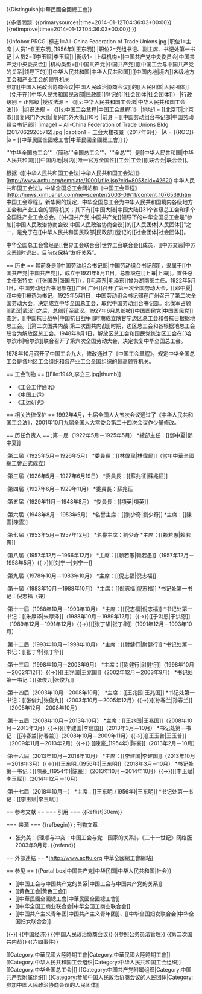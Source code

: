 {{Distinguish|中華民國全國總工會}}

{{多個問題|
{{primarysources|time=2014-01-12T04:36:03+00:00}}
{{refimprove|time=2014-01-12T04:36:03+00:00}}
}}

{{Infobox PRCG
|标志1=All-China Federation of Trade Unions.jpg
|职位1=主席
|人员1=[[王东明_(1956年)|王东明]]
|职位2=党组书记、副主席、书记处第一书记
|人员2=[[李玉赋|李玉赋]]
|衔级1=
|上级机构=[[中国共产党中央委员会|中国共产党中央委员会]]
|机构类型=[[中国共产党|中国共产党]][[中国工会与中国共产党的关系|领导下的]][[中华人民共和国|中华人民共和国]][[中国内地|境内]]各级地方工会和产业工会的领导机关<br />参加[[中国人民政治协商会议|中国人民政治协商会议]]的[[人民团体|人民团体]]（免于在[[中华人民共和国民政部|民政部]]登记的[[社会团体|社会团体]]）
|行政级别 = 正部级
|授权法源 = 《[[s:中华人民共和国工会法|中华人民共和国工会法]]》
|组织法规 = 《[[s:中国工会章程|中国工会章程]]》
|地址1 = [[北京市|北京市]][[复兴门外大街|复兴门外大街]]10号
|前身 = [[中国劳动组合书记部|中国劳动组合书记部]]
|image1 = All-China Federation of Trade Unions Bldg (20170629205712).jpg
|caption1 = 工会大楼夜景（2017年6月）
|A = {{ROC}}
|a = [[中華民國全國總工會|中華民國全國總工會]] 
}}

'''中华全国总工会'''（简称'''全国总工会'''、'''全总'''）是[[中华人民共和国|中华人民共和国]][[中国内地|境内]]唯一官方全国性[[工会|工会]][[联合会|联合会]]。

根据《[[中华人民共和国工会法|中华人民共和国工会法]]》<ref> [http://www.acftu.org/template/10001/file.jsp?cid=805&aid=42620 中华人民共和国工会法]，中华全国总工会网站</ref>和《中国工会章程》<ref> [http://news.xinhuanet.com/newscenter/2003-09/11/content_1076539.htm 中国工会章程]，新华网</ref>的规定，中华全国总工会为中华人民共和国境内各级地方工会和产业工会的领导机关；其下有[[中国大陆|中国大陆]]31个省级总工会和多个全国性产业工会总会。[[中国共产党|中国共产党]]领导下的中华全国总工会是“参加[[中国人民政治协商会议|中国人民政治协商会议]]的[[人民团体|人民团体]]”之一，是免于在[[中华人民共和国民政部|民政部]]登记的[[社会团体|社会团体]]。

中华全国总工会曾经是[[世界工会联合会|世界工会联合会]]成员，[[中苏交恶|中苏交恶]]时退出，目前仅保持“友好关系”。

== 历史 ==
其前身是[[中国劳动组合书记部|中国劳动组合书记部]]，隶属于[[中国共产党|中国共产党]]，成立于1921年8月11日，总部設在[[上海|上海]]。首任总主任张特立（[[张国焘|张国焘]]），[[毛泽东|毛泽东]]曾为湖南部主任。1922年5月1日，中国劳动组合书记部在[[广州|广州]]召开了第一次全国劳动大会，[[邓中夏|邓中夏]]被选为书记。1925年5月1日，中国劳动组合书记部在广州召开了第二次全国劳动大会，决定成立中华全国总工会，取代中国劳动组合书记部。北伐军占领[[武汉|武汉]]之后，总部迁至武汉。1927年6月总部被[[中国国民党|中国国民党]]查封。[[中国抗日战争|中国抗日战争]]时期成立陕甘宁边区总工会和各抗日根据地总工会。[[第二次国共内战|第二次国共内战]]时期，边区总工会和各根据地总工会联合为解放区总工会。1948年8月1日，解放区总工会和国民党统治区工会在[[哈尔滨市|哈尔滨]]联合召开了第六次全国劳动大会，决定恢复中华全国总工会。

1978年10月召开了中国工会九大，修改通过了《中国工会章程》，规定中华全国总工会是各地区工会组织和各产业工会全国组织的最高领导机关。

== 工会刊物 ==
[[File:1949_李立三.jpg|thumb]]
* 《工会工作通讯》
* 《中国工运》
* 《工运研究》

== 相关法律保护 ==
1992年4月，七届全国人大五次会议通过了《中华人民共和国工会法》，2001年10月九届全国人大常委会第二十四次会议作少量修改。

== 历任负责人 ==
;第一屆（1922年5月－1925年5月）
*總部主任：[[鄧中夏|鄧中夏]]

;第二屆（1925年5月－1926年5月）
*委員長：[[林偉民|林偉民]]（當年中華全國總工會正式成立）

;第三屆（1926年5月－1927年6月19日）
*委員長：[[蘇兆征|蘇兆征]]

;第四屆（1927年6月－1929年11月）
*委員長：蘇兆征

;第五届（1929年11月－1948年8月）
*委員長：[[項英|項英]]

;第六屆（1948年8月－1953年5月）
*名譽主席：[[劉少奇|劉少奇]]
*主席：[[陳雲|陳雲]]

;第七屆（1953年5月－1957年12月）
*名譽主席：劉少奇
*主席：[[赖若愚|赖若愚]]

;第八屆（1957年12月－1966年12月）
*主席：[[赖若愚|赖若愚]]（1957年12月－1958年5月）{{→}}[[刘宁一|刘宁一]]

;第九屆（1978年10月－1983年10月）
*主席：[[倪志福|倪志福]]

;第十屆（1983年10月－1988年10月）
*主席：[[倪志福|倪志福]]
*书记处第一书记：倪志福（兼）

;第十一屆（1988年10月－1993年10月）
*主席：[[倪志福|倪志福]]
*书记处第一书记：[[朱厚泽|朱厚泽]]（1988年10月－1989年12月）{{→}}[[于洪恩|于洪恩]]（1989年12月－1991年12月）{{→}}[[张丁华|张丁华]]（1991年12月－1993年10月）

;第十二屆（1993年10月－1998年10月）
*主席：[[尉健行|尉健行]]
*书记处第一书记：[[张丁华|张丁华]]

;第十三屆（1998年10月－2003年9月）
*主席：[[尉健行|尉健行]]（1998年10月－2002年12月）{{→}}[[王兆国|王兆国]]（2002年12月－2003年9月）
*书记处第一书记：[[张俊九|张俊九]]

;第十四屆（2003年10月－2008年10月）
*主席：[[王兆国|王兆国]]
*书记处第一书记：[[张俊九|张俊九]]（2003年10月－2005年12月）{{→}}[[孙春兰|孙春兰]]（2005年12月－2008年10月）

;第十五屆（2008年10月－2013年10月）
*主席：[[王兆国|王兆国]]（2008年10月－2013年3月）{{→}}[[李建国|李建国]]（2013年3月－10月）
*书记处第一书记：[[孙春兰|孙春兰]]（2008年10月－2009年11月）{{→}}[[王玉普|王玉普]]（2009年11月－2013年2月）{{→}} [[陳豪_(1954年)|陈豪]]（2013年2月－10月）

;第十六屆（2013年10月－2018年10月）
*主席：[[李建国|李建国]]（2013年10月－2018年3月）{{→}}[[王东明_(1956年)|王东明]]（2018年3月－10月）
*书记处第一书记：[[陳豪_(1954年)|陈豪]]（2013年10月－2014年10月）{{→}}[[李玉赋|李玉赋]]（2014年12月－10月）

;第十七屆（2018年10月－）
*主席：[[王东明_(1956年)|王东明]]
*书记处第一书记：[[李玉赋|李玉赋]]

== 参考文献 ==
=== 引用 ===
{{Reflist|30em}}

=== 来源 ===
{{refbegin}}
; 刊物文章
* 张允美：《理顺与冲突：中国工会与党－国家的关系》，《二十一世纪》网络版2003年9月号.
{{refend}}

== 外部連結 ==
*[http://www.acftu.org 中華全國總工會網站]

== 参见 ==
{{Portal box|中国共产党|中华民国|中华人民共和国|社会}}
* [[中国工会与中国共产党的关系|中国工会与中国共产党的关系]]
* [[黄色工会|黄色工会]]
* [[中華民國全國總工會|中華民國全國總工會]]
* [[中华全国工商业联合会|中华全国工商业联合会]]
* [[中国共产主义青年团|中国共产主义青年团]]、[[中华全国妇女联合会|中华全国妇女联合会]]

{{-}}
{{中国经济}}
{{中国人民政治协商会议}}
{{参照公务员法管理}}
{{第二次国共内战}}
{{六四事件}}

[[Category:中華民國大陸時期工會|Category:中華民國大陸時期工會]]
[[Category:中华人民共和国工会组织|Category:中华人民共和国工会组织]]
[[Category:中华全国总工会|]]
[[Category:中国共产党附属组织|Category:中国共产党附属组织]]
[[Category:参加中国人民政治协商会议的人民团体|Category:参加中国人民政治协商会议的人民团体]]